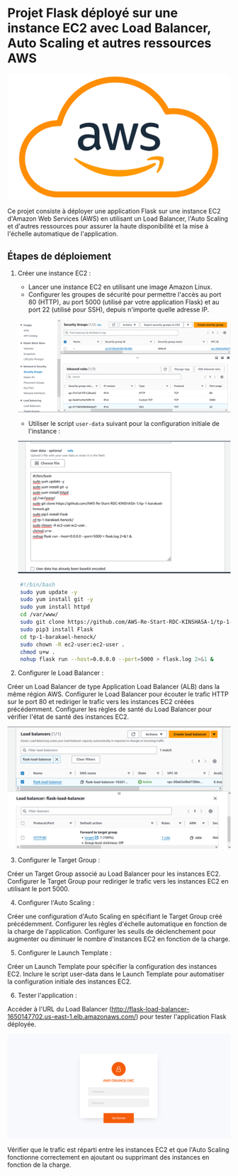 # Projet Flask déployé sur une instance EC2 avec Load Balancer, Auto Scaling et autres ressources AWS

![AWS logo](static/images/github/awslogo.png)

Ce projet consiste à déployer une application Flask sur une instance EC2 d'Amazon Web Services (AWS) en utilisant un Load Balancer, l'Auto Scaling et d'autres ressources pour assurer la haute disponibilité et la mise à l'échelle automatique de l'application.

## Étapes de déploiement

1. Créer une instance EC2 :
   - Lancer une instance EC2 en utilisant une image Amazon Linux.
   - Configurer les groupes de sécurité pour permettre l'accès au port 80 (HTTP), au port 5000 (utilisé par votre application Flask) et au port 22 (utilisé pour SSH), depuis n'importe quelle adresse IP.

   ![Security Groups](static/images/github/security-group.png)

   - Utiliser le script `user-data` suivant pour la configuration initiale de l'instance :

    ![Security Groups](static/images/github/user-data.png)

```bash
    #!/bin/bash
    sudo yum update -y
    sudo yum install git -y
    sudo yum install httpd
    cd /var/www/
    sudo git clone https://github.com/AWS-Re-Start-RDC-KINSHASA-1/tp-1-barakael-henock.git
    sudo pip3 install Flask
    cd tp-1-barakael-henock/
    sudo chown -R ec2-user:ec2-user .
    chmod u+w .
    nohup flask run --host=0.0.0.0 --port=5000 > flask.log 2>&1 &
```

2. Configurer le Load Balancer :

Créer un Load Balancer de type Application Load Balancer (ALB) dans la même région AWS.
Configurer le Load Balancer pour écouter le trafic HTTP sur le port 80 et rediriger le trafic vers les instances EC2 créées précédemment.
Configurer les règles de santé du Load Balancer pour vérifier l'état de santé des instances EC2.

![Security Groups](static/images/github/load-balancer-conf.png)

3. Configurer le Target Group :

Créer un Target Group associé au Load Balancer pour les instances EC2.
Configurer le Target Group pour rediriger le trafic vers les instances EC2 en utilisant le port 5000.

4. Configurer l'Auto Scaling :

Créer une configuration d'Auto Scaling en spécifiant le Target Group créé précédemment.
Configurer les règles d'échelle automatique en fonction de la charge de l'application.
Configurer les seuils de déclenchement pour augmenter ou diminuer le nombre d'instances EC2 en fonction de la charge.

5. Configurer le Launch Template :

Créer un Launch Template pour spécifier la configuration des instances EC2.
Inclure le script user-data dans le Launch Template pour automatiser la configuration initiale des instances EC2.

6. Tester l'application :

Accéder à l'URL du Load Balancer (http://flask-load-balancer-1650147702.us-east-1.elb.amazonaws.com/) pour tester l'application Flask déployée.

![Security Groups](static/images/github/home.png)

Vérifier que le trafic est réparti entre les instances EC2 et que l'Auto Scaling fonctionne correctement en ajoutant ou supprimant des instances en fonction de la charge.